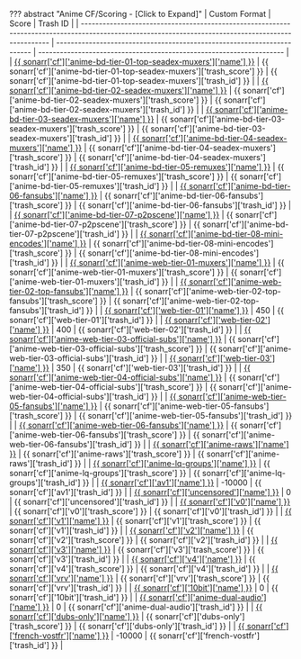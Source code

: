 ??? abstract "Anime CF/Scoring - [Click to Expand]"
    | Custom Format                                                                                                                                       | Score                                                                   | Trash ID                                                             |
    | --------------------------------------------------------------------------------------------------------------------------------------------------- | ----------------------------------------------------------------------- | -------------------------------------------------------------------- |
    | [{{ sonarr['cf']['anime-bd-tier-01-top-seadex-muxers']['name'] }}](/Sonarr/sonarr-collection-of-custom-formats/#anime-bd-tier-01-top-seadex-muxers) | {{ sonarr['cf']['anime-bd-tier-01-top-seadex-muxers']['trash_score'] }} | {{ sonarr['cf']['anime-bd-tier-01-top-seadex-muxers']['trash_id'] }} |
    | [{{ sonarr['cf']['anime-bd-tier-02-seadex-muxers']['name'] }}](/Sonarr/sonarr-collection-of-custom-formats/#anime-bd-tier-02-seadex-muxers)         | {{ sonarr['cf']['anime-bd-tier-02-seadex-muxers']['trash_score'] }}     | {{ sonarr['cf']['anime-bd-tier-02-seadex-muxers']['trash_id'] }}     |
    | [{{ sonarr['cf']['anime-bd-tier-03-seadex-muxers']['name'] }}](/Sonarr/sonarr-collection-of-custom-formats/#anime-bd-tier-03-seadex-muxers)         | {{ sonarr['cf']['anime-bd-tier-03-seadex-muxers']['trash_score'] }}     | {{ sonarr['cf']['anime-bd-tier-03-seadex-muxers']['trash_id'] }}     |
    | [{{ sonarr['cf']['anime-bd-tier-04-seadex-muxers']['name'] }}](/Sonarr/sonarr-collection-of-custom-formats/#anime-bd-tier-04-seadex-muxers)         | {{ sonarr['cf']['anime-bd-tier-04-seadex-muxers']['trash_score'] }}     | {{ sonarr['cf']['anime-bd-tier-04-seadex-muxers']['trash_id'] }}     |
    | [{{ sonarr['cf']['anime-bd-tier-05-remuxes']['name'] }}](/Sonarr/sonarr-collection-of-custom-formats/#anime-bd-tier-05-remuxes)                     | {{ sonarr['cf']['anime-bd-tier-05-remuxes']['trash_score'] }}           | {{ sonarr['cf']['anime-bd-tier-05-remuxes']['trash_id'] }}           |
    | [{{ sonarr['cf']['anime-bd-tier-06-fansubs']['name'] }}](/Sonarr/sonarr-collection-of-custom-formats/#anime-bd-tier-06-fansubs)                     | {{ sonarr['cf']['anime-bd-tier-06-fansubs']['trash_score'] }}           | {{ sonarr['cf']['anime-bd-tier-06-fansubs']['trash_id'] }}           |
    | [{{ sonarr['cf']['anime-bd-tier-07-p2pscene']['name'] }}](/Sonarr/sonarr-collection-of-custom-formats/#anime-bd-tier-07-p2pscene)                   | {{ sonarr['cf']['anime-bd-tier-07-p2pscene']['trash_score'] }}          | {{ sonarr['cf']['anime-bd-tier-07-p2pscene']['trash_id'] }}          |
    | [{{ sonarr['cf']['anime-bd-tier-08-mini-encodes']['name'] }}](/Sonarr/sonarr-collection-of-custom-formats/#anime-bd-tier-08-mini-encodes)           | {{ sonarr['cf']['anime-bd-tier-08-mini-encodes']['trash_score'] }}      | {{ sonarr['cf']['anime-bd-tier-08-mini-encodes']['trash_id'] }}      |
    | [{{ sonarr['cf']['anime-web-tier-01-muxers']['name'] }}](/Sonarr/sonarr-collection-of-custom-formats/#anime-web-tier-01-muxers)                     | {{ sonarr['cf']['anime-web-tier-01-muxers']['trash_score'] }}           | {{ sonarr['cf']['anime-web-tier-01-muxers']['trash_id'] }}           |
    | [{{ sonarr['cf']['anime-web-tier-02-top-fansubs']['name'] }}](/Sonarr/sonarr-collection-of-custom-formats/#anime-web-tier-02-top-fansubs)           | {{ sonarr['cf']['anime-web-tier-02-top-fansubs']['trash_score'] }}      | {{ sonarr['cf']['anime-web-tier-02-top-fansubs']['trash_id'] }}      |
    | [{{ sonarr['cf']['web-tier-01']['name'] }}](/Sonarr/sonarr-collection-of-custom-formats/#web-tier-01)           | 450 | {{ sonarr['cf']['web-tier-01']['trash_id'] }} |
    | [{{ sonarr['cf']['web-tier-02']['name'] }}](/Sonarr/sonarr-collection-of-custom-formats/#web-tier-02)           | 400 | {{ sonarr['cf']['web-tier-02']['trash_id'] }} |
    | [{{ sonarr['cf']['anime-web-tier-03-official-subs']['name'] }}](/Sonarr/sonarr-collection-of-custom-formats/#anime-web-tier-03-official-subs)       | {{ sonarr['cf']['anime-web-tier-03-official-subs']['trash_score'] }}    | {{ sonarr['cf']['anime-web-tier-03-official-subs']['trash_id'] }}       |
    | [{{ sonarr['cf']['web-tier-03']['name'] }}](/Sonarr/sonarr-collection-of-custom-formats/#web-tier-03)           | 350 | {{ sonarr['cf']['web-tier-03']['trash_id'] }} |
    | [{{ sonarr['cf']['anime-web-tier-04-official-subs']['name'] }}](/Sonarr/sonarr-collection-of-custom-formats/#anime-web-tier-04-official-subs)       | {{ sonarr['cf']['anime-web-tier-04-official-subs']['trash_score'] }}    | {{ sonarr['cf']['anime-web-tier-04-official-subs']['trash_id'] }}    |
    | [{{ sonarr['cf']['anime-web-tier-05-fansubs']['name'] }}](/Sonarr/sonarr-collection-of-custom-formats/#anime-web-tier-05-fansubs)                   | {{ sonarr['cf']['anime-web-tier-05-fansubs']['trash_score'] }}          | {{ sonarr['cf']['anime-web-tier-05-fansubs']['trash_id'] }}          |
    | [{{ sonarr['cf']['anime-web-tier-06-fansubs']['name'] }}](/Sonarr/sonarr-collection-of-custom-formats/#anime-web-tier-06-fansubs)                   | {{ sonarr['cf']['anime-web-tier-06-fansubs']['trash_score'] }}          | {{ sonarr['cf']['anime-web-tier-06-fansubs']['trash_id'] }}          |
    | [{{ sonarr['cf']['anime-raws']['name'] }}](/Sonarr/sonarr-collection-of-custom-formats/#anime-raws)                                                 | {{ sonarr['cf']['anime-raws']['trash_score'] }}                         | {{ sonarr['cf']['anime-raws']['trash_id'] }}                         |
    | [{{ sonarr['cf']['anime-lq-groups']['name'] }}](/Sonarr/sonarr-collection-of-custom-formats/#anime-lq-groups)                                       | {{ sonarr['cf']['anime-lq-groups']['trash_score'] }}                    | {{ sonarr['cf']['anime-lq-groups']['trash_id'] }}                    |
    | [{{ sonarr['cf']['av1']['name'] }}](/Sonarr/sonarr-collection-of-custom-formats/#av1)                                       | -10000                    | {{ sonarr['cf']['av1']['trash_id'] }}                    |
    | [{{ sonarr['cf']['uncensored']['name'] }}](/Sonarr/sonarr-collection-of-custom-formats/#uncensored)                                                 | 0                                                                       | {{ sonarr['cf']['uncensored']['trash_id'] }}                         |
    | [{{ sonarr['cf']['v0']['name'] }}](/Sonarr/sonarr-collection-of-custom-formats/#v0)                                                                 | {{ sonarr['cf']['v0']['trash_score'] }}                                 | {{ sonarr['cf']['v0']['trash_id'] }}                                 |
    | [{{ sonarr['cf']['v1']['name'] }}](/Sonarr/sonarr-collection-of-custom-formats/#v1)                                                                 | {{ sonarr['cf']['v1']['trash_score'] }}                                 | {{ sonarr['cf']['v1']['trash_id'] }}                                 |
    | [{{ sonarr['cf']['v2']['name'] }}](/Sonarr/sonarr-collection-of-custom-formats/#v2)                                                                 | {{ sonarr['cf']['v2']['trash_score'] }}                                 | {{ sonarr['cf']['v2']['trash_id'] }}                                 |
    | [{{ sonarr['cf']['v3']['name'] }}](/Sonarr/sonarr-collection-of-custom-formats/#v3)                                                                 | {{ sonarr['cf']['v3']['trash_score'] }}                                 | {{ sonarr['cf']['v3']['trash_id'] }}                                 |
    | [{{ sonarr['cf']['v4']['name'] }}](/Sonarr/sonarr-collection-of-custom-formats/#v4)                                                                 | {{ sonarr['cf']['v4']['trash_score'] }}                                 | {{ sonarr['cf']['v4']['trash_id'] }}                                 |
    | [{{ sonarr['cf']['vrv']['name'] }}](/Sonarr/sonarr-collection-of-custom-formats/#vrv)                                                               | {{ sonarr['cf']['vrv']['trash_score'] }}                                | {{ sonarr['cf']['vrv']['trash_id'] }}                                |
    | [{{ sonarr['cf']['10bit']['name'] }}](/Sonarr/sonarr-collection-of-custom-formats/#10bit)                                                           | 0                                                                       | {{ sonarr['cf']['10bit']['trash_id'] }}                              |
    | [{{ sonarr['cf']['anime-dual-audio']['name'] }}](/Sonarr/sonarr-collection-of-custom-formats/#anime-dual-audio)                                     | 0                                                                       | {{ sonarr['cf']['anime-dual-audio']['trash_id'] }}                   |
    | [{{ sonarr['cf']['dubs-only']['name'] }}](/Sonarr/sonarr-collection-of-custom-formats/#dubs-only)                                                   | {{ sonarr['cf']['dubs-only']['trash_score'] }}                          | {{ sonarr['cf']['dubs-only']['trash_id'] }}                          |
    | [{{ sonarr['cf']['french-vostfr']['name'] }}](/Sonarr/sonarr-collection-of-custom-formats/#vostfr)                                           | -10000                                                                  | {{ sonarr['cf']['french-vostfr']['trash_id'] }}                      |

